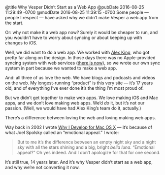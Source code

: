 @title Why Vesper Didn’t Start as a Web App
@pubDate 2016-08-25 11:29:49 -0700
@modDate 2016-08-25 11:39:15 -0700
Some people — people I respect — have asked why we didn’t make Vesper a web app from the start. 

Or: why not make it a web app now? Surely it would be cheaper to run, and you wouldn’t have to worry about syncing or about keeping up with changes to iOS.

Well, we did want to do a web app. We worked with [Alex King](http://alexking.org/), who got pretty far along on the design. In those days there was no Apple-provided syncing system with web services ([there is now](https://developer.apple.com/library/ios/documentation/DataManagement/Conceptual/CloutKitWebServicesReference/Introduction/Introduction.html)), so we wrote our own sync system in part because we wanted to make a web app.

And: all three of us love the web. We have blogs and podcasts and videos on the web. My longest-running “product” is this very site — it’s 17 years old, and of everything I’ve ever done it’s the thing I’m most proud of.

But we didn’t get together to make web apps. We love making iOS and Mac apps, and we don’t love making web apps. We’d *do* it, but it’s not our passion. (Well, we would have had Alex King’s team do it, actually.)

There’s a difference between loving the web and loving making web apps.

Way back in 2002 I wrote [Why I Develop for Mac OS X](http://inessential.com/2002/09/19/why_i_develop_for_mac_os_x) — it’s because of what Joel Spolsky called an “emotional appeal.” I wrote:

>But to me it’s the difference between an empty night sky and a night sky with all the stars shining and a big, bright *bella luna*. “Emotional appeal?” Oh yes indeed. And I don’t apologize for that for one second.

It’s still true, 14 years later. And it’s why Vesper didn’t start as a web app, and why we’re not converting it now.
